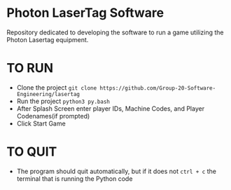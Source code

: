 # Photon LaserTag Software
Repository dedicated to developing the software to run a game utilizing the Photon Lasertag equipment.


# TO RUN

- Clone the project `git clone https://github.com/Group-20-Software-Engineering/lasertag`
- Run the project `python3 py.bash`
- After Splash Screen enter player IDs, Machine Codes, and Player Codenames(if prompted)
- Click Start Game

# TO QUIT
- The program should quit automatically, but if it does not `ctrl + c` the terminal that is running the Python code
